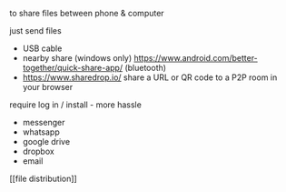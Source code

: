 to share files between phone & computer

just send files
- USB cable
- nearby share (windows only) https://www.android.com/better-together/quick-share-app/ (bluetooth)
- https://www.sharedrop.io/ share a URL or QR code to a P2P room in your browser

require log in / install - more hassle
- messenger
- whatsapp
- google drive
- dropbox
- email

[[file distribution]]
